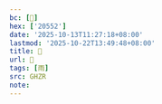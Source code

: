 ```yaml
---
bc: [𠕒]
hex: ['20552']
date: '2025-10-13T11:27:18+08:00'
lastmod: '2025-10-22T13:49:48+08:00'
title: 󰖸
url: 󰖸
tags: [雨]
src: GHZR
note:
---
```

